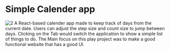 # Simple Calender app
![2](https://github.com/user-attachments/assets/273331f1-ec1f-4b48-9cfd-274850286985)
A React-based calender app made to keep track of days from the current date. Users can adjust the step size and count size to jump between days.
Clicking on the Tab would switch the application to show a simple list of things to do. The Main focus on this play project was to make a good functional website that has a good UI.
